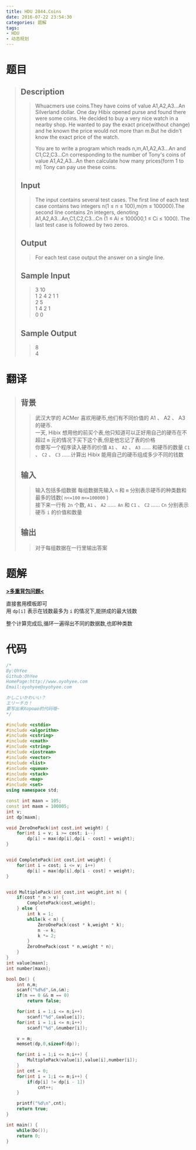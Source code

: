 ```yaml
---
title: HDU 2844.Coins
date: 2016-07-22 23:54:30
categories: 题解
tags:
- HDU
- 动态规划
---
```

# 题目
> 
> ## Description  
>> Whuacmers use coins.They have coins of value A1,A2,A3...An Silverland dollar. One day Hibix opened purse and found there were some coins. He decided to buy a very nice watch in a nearby shop. He wanted to pay the exact price(without change) and he known the price would not more than m.But he didn't know the exact price of the watch.   
>>   
>> You are to write a program which reads n,m,A1,A2,A3...An and C1,C2,C3...Cn corresponding to the number of Tony's coins of value A1,A2,A3...An then calculate how many prices(form 1 to m) Tony can pay use these coins.  
>>    
>> <!--more-->  
> 
> ## Input  
>> The input contains several test cases. The first line of each test case contains two integers n(1 ≤ n ≤ 100),m(m ≤ 100000).The second line contains 2n integers, denoting A1,A2,A3...An,C1,C2,C3...Cn (1 ≤ Ai ≤ 100000,1 ≤ Ci ≤ 1000). The last test case is followed by two zeros.  
>>    
> 
> ## Output  
>> For each test case output the answer on a single line.  
>>    
> 
> ## Sample Input  
>> 3 10  
>> 1 2 4 2 1 1  
>> 2 5  
>> 1 4 2 1  
>> 0 0   
>>    
> 
> ## Sample Output  
>> 8  
>> 4   

# 翻译
> ## 背景
>> 武汉大学的 ACMer 喜欢用硬币,他们有不同价值的 A1 、 A2 、 A3 的硬币.  
>> 一天, Hibix 想用他的前买个表,他只知道可以正好用自己的硬币在不超过 `m` 元的情况下买下这个表,但是他忘记了表的价格  
>> 你要写一个程序读入硬币的价值 `A1` 、 `A2` 、 `A3` …… 和硬币的数量 `C1` 、 `C2` 、 `C3` ……计算出 Hibix 能用自己的硬币组成多少不同的钱数  
> ## 输入
>> 输入包括多组数据
>> 每组数据先输入 `n` 和 `m` 分别表示硬币的种类数和最多的钱数( `n<=100` `m<=100000` )  
>> 接下来一行有 `2n` 个数, `A1` 、 `A2` …… `An` 和 `C1` 、 `C2` …… `Cn` 分别表示硬币 `i` 的价值和数量  
> ## 输出
>> 对于每组数据在一行里输出答案  

# 题解
[**>多重背包问题<**](http://www.oyohyee.com/post/Algorithm/Package_Problem.html#多重背包问题)  

直接套用模板即可  
用 `dp[i]` 表示在钱数最多为 `i` 的情况下,能拼成的最大钱数  

整个计算完成后,循环一遍得出不同的数据数,也即种类数   


# 代码
```cpp Coins https://github.com/OhYee/sourcecode/tree/master/ACM 代码备份
/*
By:OhYee
Github:OhYee
HomePage:http://www.oyohyee.com
Email:oyohyee@oyohyee.com

かしこいかわいい？
エリーチカ！
要写出来Хорошо的代码哦~
*/

#include <cstdio>
#include <algorithm>
#include <cstring>
#include <cmath>
#include <string>
#include <iostream>
#include <vector>
#include <list>
#include <queue>
#include <stack>
#include <map>
#include <set>
using namespace std;

const int maxn = 105;
const int maxm = 100005;
int v;
int dp[maxm];

void ZeroOnePack(int cost,int weight) {
    for(int i = v; i >= cost; i--)
        dp[i] = max(dp[i],dp[i - cost] + weight);
}


void CompletePack(int cost,int weight) {
    for(int i = cost; i <= v; i++)
        dp[i] = max(dp[i],dp[i - cost] + weight);
}


void MultiplePack(int cost,int weight,int n) {
    if(cost * n > v) {
        CompletePack(cost,weight);
    } else {
        int k = 1;
        while(k < n) {
            ZeroOnePack(cost * k,weight * k);
            n -= k;
            k *= 2;
        }
        ZeroOnePack(cost * n,weight * n);
    }
}
int value[maxn];
int number[maxn];

bool Do() {
    int n,m;
    scanf("%d%d",&n,&m);
    if(n == 0 && m == 0)
        return false;

    for(int i = 1;i <= n;i++)
        scanf("%d",&value[i]);
    for(int i = 1;i <= n;i++)
        scanf("%d",&number[i]);

    v = m;
    memset(dp,0,sizeof(dp));

    for(int i = 1;i <= n;i++) {
        MultiplePack(value[i],value[i],number[i]);
    }
    int cnt = 0;
    for(int i = 1;i <= m;i++) {
        if(dp[i] != dp[i - 1])
            cnt++;
    }

    printf("%d\n",cnt);
    return true;
}

int main() {
    while(Do());
    return 0;
}
```
